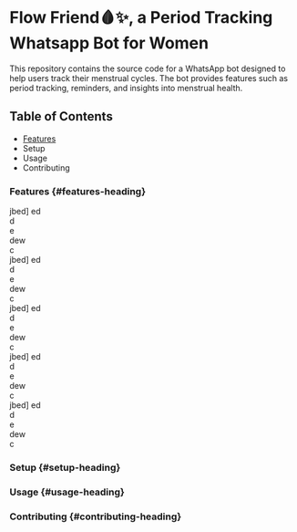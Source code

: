 # Flow Friend🩸✨, a Period Tracking Whatsapp Bot for Women
This repository contains the source code for a WhatsApp bot designed to help users track their menstrual cycles. The bot provides features such as period tracking, reminders, and insights into menstrual health.

## Table of Contents
* [Features](#features-heading)
* Setup
* Usage
* Contributing

### Features {#features-heading}
jbed]   ed   
d   
e   
dew   
c   
jbed]   ed   
d   
e   
dew   
c   
jbed]   ed   
d   
e   
dew   
c   
jbed]   ed   
d   
e   
dew   
c   
jbed]   ed   
d   
e   
dew   
c   


### Setup {#setup-heading}

### Usage {#usage-heading}

### Contributing {#contributing-heading}

